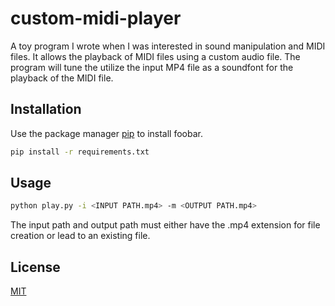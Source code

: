 # custom-midi-player

A toy program I wrote when I was interested in sound manipulation and MIDI files. It allows the playback of MIDI files using a custom audio file. The program will tune the utilize the input MP4 file as a soundfont for the playback of the MIDI file.

## Installation

Use the package manager [pip](https://pip.pypa.io/en/stable/) to install foobar.

```bash
pip install -r requirements.txt
```

## Usage

```bash
python play.py -i <INPUT PATH.mp4> -m <OUTPUT PATH.mp4>
```
The input path and output path must either have the .mp4 extension for file creation or lead to an existing file.
## License
[MIT](https://choosealicense.com/licenses/mit/)
